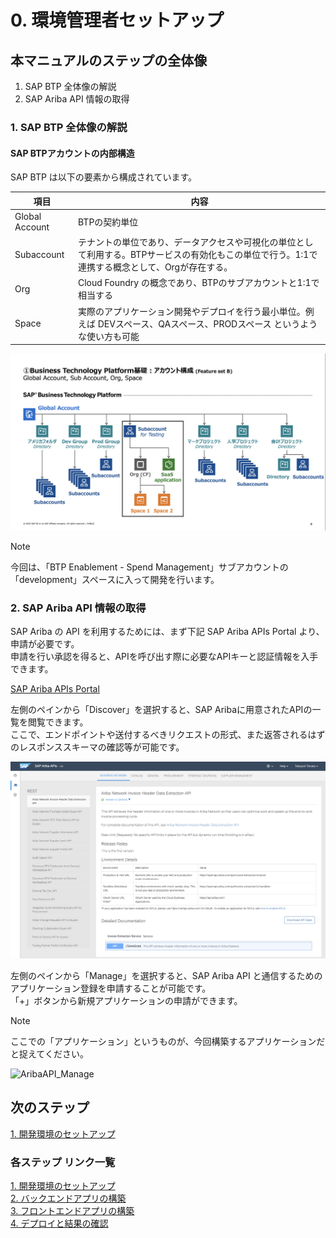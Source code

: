 # 0. 環境管理者セットアップ

## 本マニュアルのステップの全体像
1. SAP BTP 全体像の解説
2. SAP Ariba API 情報の取得


### 1. SAP BTP 全体像の解説

#### SAP BTPアカウントの内部構造

SAP BTP は以下の要素から構成されています。<br>

|   項目   |         内容                            |
| -------------- |--------------------------       |
| Global Account    |    BTPの契約単位      |
| Subaccount | テナントの単位であり、データアクセスや可視化の単位として利用する。BTPサービスの有効化もこの単位で行う。1:1で連携する概念として、Orgが存在する。|
| Org | Cloud Foundry の概念であり、BTPのサブアカウントと1:1で相当する |
| Space | 実際のアプリケーション開発やデプロイを行う最小単位。例えば DEVスペース、QAスペース、PRODスペース というような使い方も可能 |

![BTP_AccountHierarchy](../../00_Assets/00_AdminSetup/01_BTP_AccountHierarchy.png)

> [!NOTE]
> 今回は、「BTP Enablement - Spend Management」サブアカウントの「development」スペースに入って開発を行います。

### 2. SAP Ariba API 情報の取得

SAP Ariba の API を利用するためには、まず下記 SAP Ariba APIs Portal より、申請が必要です。<br>
申請を行い承認を得ると、APIを呼び出す際に必要なAPIキーと認証情報を入手できます。<br>

[SAP Ariba APIs Portal](https://developer.ariba.com/)

左側のペインから「Discover」を選択すると、SAP Aribaに用意されたAPIの一覧を閲覧できます。<br>
ここで、エンドポイントや送付するべきリクエストの形式、また返答されるはずのレスポンススキーマの確認等が可能です。<br>

![AribaAPI_Discover](../../00_Assets/00_AdminSetup/02_AribaAPI_Discover.png)

左側のペインから「Manage」を選択すると、SAP Ariba API と通信するためのアプリケーション登録を申請することが可能です。<br>
「+」ボタンから新規アプリケーションの申請ができます。<br>

> [!NOTE]
> ここでの「アプリケーション」というものが、今回構築するアプリケーションだと捉えてください。<br>

![AribaAPI_Manage](../../00_Assets/00_AdminSetup/02_AribaAPI_Manage.png)

## 次のステップ

[1. 開発環境のセットアップ](../01_開発環境のセットアップ/README.md)

### 各ステップ リンク一覧
[1. 開発環境のセットアップ](../01_開発環境のセットアップ/README.md) <br>
[2. バックエンドアプリの構築](../02_バックエンドアプリの構築/README.md) <br>
[3. フロントエンドアプリの構築](../03_フロントエンドアプリの構築/README.md) <br>
[4. デプロイと結果の確認](../04_デプロイと結果の確認/README.md) <br>